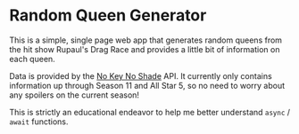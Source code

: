 # Random Queen Generator

This is a simple, single page web app that generates random queens from the hit show Rupaul's Drag Race and provides a little bit of information on each queen.

Data is provided by the [No Key No Shade](https://drag-race-api.readme.io/docs) API. It currently only contains information up through Season 11 and All Star 5, so no need to worry about any spoilers on the current season!

This is strictly an educational endeavor to help me better understand `async` / `await` functions.
